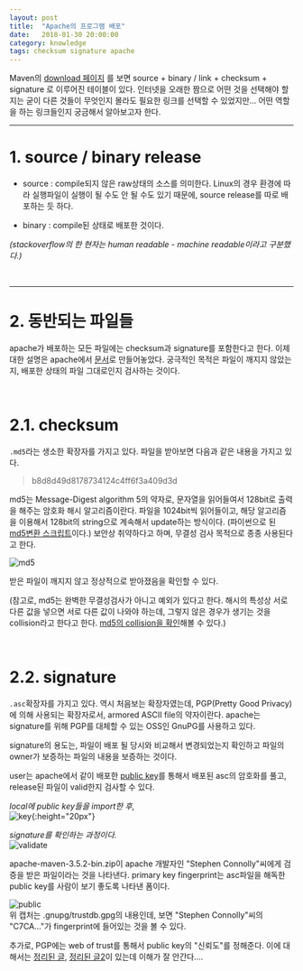 ```yaml
---
layout: post
title:  "Apache의 프로그램 배포"
date:   2018-01-30 20:00:00
category: knowledge
tags: checksum signature apache
---
```


Maven의 [download 페이지](http://maven.apache.org/download.cgi) 를 보면 source + binary / link + checksum + signature 로 이루어진 테이블이 있다. 인터넷을 오래한 짬으로 어떤 것을 선택해야 할지는 굳이 다른 것들이 무엇인지 몰라도 필요한 링크를 선택할 수 있었지만... 어떤 역할을 하는 링크들인지 궁금해서 알아보고자 한다.

<!-- more -->

---
# 1. source / binary release  


  * source : compile되지 않은 raw상태의 소스를 의미한다. Linux의 경우 환경에 따라 실행파일이 실행이 될 수도 안 될 수도 있기 때문에, source release를 따로 배포하는 듯 하다. 

  * binary : compile된 상태로 배포한 것이다.

  *(stackoverflow의 한 현자는 human readable - machine readable이라고 구분했다.)*

<br>

---

# 2. 동반되는 파일들


apache가 배포하는 모든 파일에는 checksum과 signature를 포함한다고 한다. 이제 대한 설명은 apache에서 [문서](https://www.apache.org/dev/release-signing)로 만들어놓았다. 궁극적인 목적은 파일이 깨지지 않았는지, 배포한 상태의 파일 그대로인지 검사하는 것이다.  
 

<br>

# 2.1. checksum 
 
`.md5`라는 생소한 확장자를 가지고 있다. 파일을 받아보면 다음과 같은 내용을 가지고 있다. 

> b8d8d49d8178734124c4ff6f3a409d3d  

md5는 Message-Digest algorithm 5의 약자로, 문자열을 읽어들여서 128bit로 출력을 해주는 암호화 해시 알고리즘이란다.
파일을 1024bit씩 읽어들이고, 해당 알고리즘을 이용해서 128bit의 string으로 계속해서 update하는 방식이다. (파이썬으로 된 [md5변환 스크립트](https://pythonadventures.wordpress.com/2011/11/17/md5-hash-of-a-text-file-crack-an-md5-hash/)이다.)
보안상 취약하다고 하며, 무결성 검사 목적으로 종종 사용된다고 한다. 

![md5]({{site.url}}/asset/180130/md5.png)

받은 파일이 깨지지 않고 정상적으로 받아졌음을 확인할 수 있다.

(참고로, md5는 완벽한 무결성검사가 아니고 예외가 있다고 한다. 해시의 특성상 서로 다른 값을 넣으면 서로 다른 값이 나와야 하는데, 그렇지 않은 경우가 생기는 것을 collision라고 한다고 한다. [md5의 collision을 확인](https://www.mscs.dal.ca/~selinger/md5collision/)해볼 수 있다.)

<br>

# 2.2. signature 

 `.asc`확장자를 가지고 있다. 역시 처음보는 확장자였는데, PGP(Pretty Good Privacy)에 의해 사용되는 확장자로서, armored ASCII file의 약자이란다. apache는 signature를 위해 PGP를 대체할 수 있는 OSS인 GnuPG를 사용하고 있다.

signature의 용도는, 파일이 배포 될 당시와 비교해서 변경되었는지 확인하고 파일의 owner가 보증하는 파일의 내용을 보증하는 것이다.

user는 apache에서 같이 배포한 [public key](https://www.apache.org/dist/maven/KEYS)를 통해서 배포된 asc의 암호화를 풀고,  release된 파일이 valid한지 검사할 수 있다.

*local에 public key들을 import한 후,*  
![key]({{site.url}}/asset/180130/key.png){:height="20px"}  

*signature를 확인하는 과정이다.*  
![validate]({{site.url}}/asset/180130/validate.png)

apache-maven-3.5.2-bin.zip이 apache 개발자인 "Stephen Connolly"씨에게 검증을 받은 파일이라는 것을 나타낸다.
primary key fingerprint는 asc파일을 해독한 public key를 사람이 보기 좋도록 나타낸 폼이다. 

![public]({{site.url}}/asset/180130/public.png)  
위 캡처는 .gnupg/trustdb.gpg의 내용인데, 보면 "Stephen Connolly"씨의 "C7CA..."가 fingerprint에 들어있는 것을 볼 수 있다.

추가로, PGP에는 web of trust를 통해서 public key의 "신뢰도"를 정해준다. 이에 대해서는 [정리된 글](https://blog.naver.com/wnrjsxo/221161639001), [정리된 글2](https://www.gnupg.org/gph/en/manual/x334.html)이 있는데 이해가 잘 안간다....
